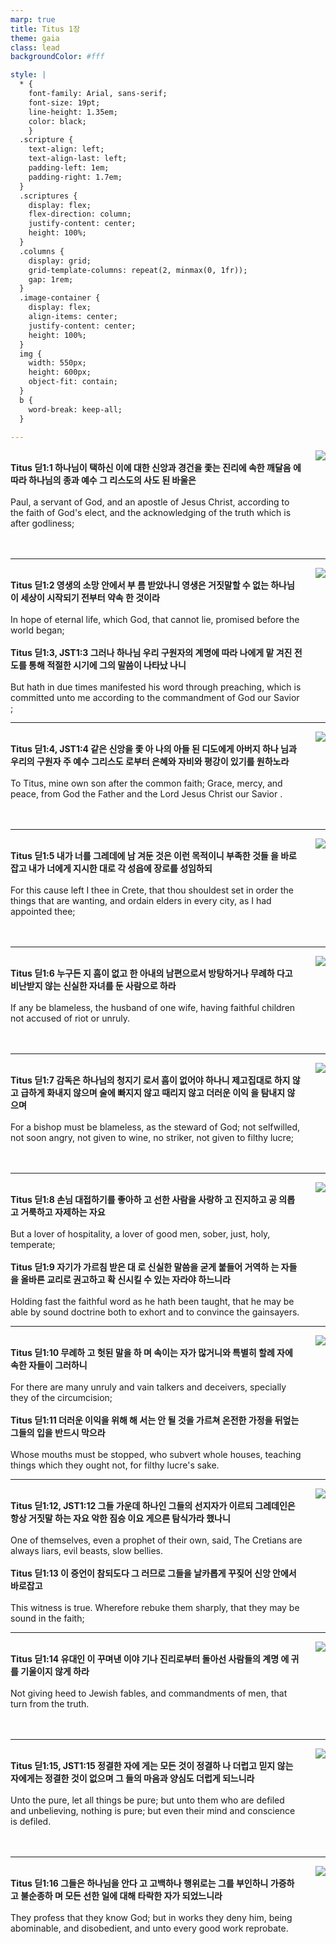 ```yaml
---
marp: true
title: Titus 1장
theme: gaia
class: lead
backgroundColor: #fff

style: |
  * {
    font-family: Arial, sans-serif;
    font-size: 19pt;
    line-height: 1.35em;
    color: black;
    }
  .scripture {
    text-align: left;
    text-align-last: left;
    padding-left: 1em;
    padding-right: 1.7em;
  }
  .scriptures {
    display: flex;
    flex-direction: column;
    justify-content: center;
    height: 100%;
  }
  .columns {
    display: grid;
    grid-template-columns: repeat(2, minmax(0, 1fr));
    gap: 1rem;
  }
  .image-container {
    display: flex;
    align-items: center;
    justify-content: center;
    height: 100%;
  }
  img {
    width: 550px;
    height: 600px;
    object-fit: contain;
  }
  b {
    word-break: keep-all;
  }

---
```


<div class="columns">
  <div class="scriptures">
    <br>
    <div class="scripture">
      <b>Titus 딛1:1 하나님이 택하신 이에 대한 신앙과 경건을 좇는 진리에 속한 깨달음 에 따라 하나님의 종과 예수 그 리스도의 사도 된 바울은 
      </b>
    </div>
    <br>
    <div class="scripture">Paul, a servant of God, and an apostle of Jesus Christ, according to the faith of God's elect, and the acknowledging of the truth which is after godliness; 
    </div>
    <br>
    <div class="scripture">
      <b>
      </b>
    </div>
    <br>
    <div class="scripture">
    </div>         
  </div>
  <div class="image-container">
    <img src='../../pictures/picture_13.jpg'>
  </div>
</div>

---

<div class="columns">
  <div class="scriptures">
    <br>
    <div class="scripture">
      <b>Titus 딛1:2 영생의 소망 안에서 부 름 받았나니 영생은 거짓말할 수 없는 하나님이 세상이 시작되기 전부터 약속 한 것이라 
      </b>
    </div>
    <br>
    <div class="scripture">In hope of eternal life, which God, that cannot lie, promised before the world began; 
    </div>
    <br>
    <div class="scripture">
      <b>Titus 딛1:3, JST1:3 그러나 하나님 우리 구원자의 계명에 따라 나에게 맡 겨진 전도를 통해 적절한 시기에 그의 말씀이 나타났 나니 
      </b>
    </div>
    <br>
    <div class="scripture">But hath in due times manifested his word through preaching, which is committed unto me according to the commandment of God our Savior ; 
    </div>         
  </div>
  <div class="image-container">
    <img src='../../pictures/picture_164.jpg'>
  </div>
</div>

---

<div class="columns">
  <div class="scriptures">
    <br>
    <div class="scripture">
      <b>Titus 딛1:4, JST1:4 같은 신앙을 좇 아 나의 아들 된 디도에게 아버지 하나 님과 우리의 구원자 주 예수 그리스도 로부터 은혜와 자비와 평강이 있기를 원하노라 
      </b>
    </div>
    <br>
    <div class="scripture">To Titus, mine own son after the common faith; Grace, mercy, and peace, from God the Father and the Lord Jesus Christ our Savior . 
    </div>
    <br>
    <div class="scripture">
      <b>
      </b>
    </div>
    <br>
    <div class="scripture">
    </div>         
  </div>
  <div class="image-container">
    <img src='../../pictures/picture_138.jpg'>
  </div>
</div>

---

<div class="columns">
  <div class="scriptures">
    <br>
    <div class="scripture">
      <b>Titus 딛1:5 내가 너를 그레데에 남 겨둔 것은 이런 목적이니 부족한 것들 을 바로잡고 내가 너에게 지시한 대로 각 성읍에 장로를 성임하되 
      </b>
    </div>
    <br>
    <div class="scripture">For this cause left I thee in Crete, that thou shouldest set in order the things that are wanting, and ordain elders in every city, as I had appointed thee; 
    </div>
    <br>
    <div class="scripture">
      <b>
      </b>
    </div>
    <br>
    <div class="scripture">
    </div>         
  </div>
  <div class="image-container">
    <img src='../../pictures/picture_0.jpg'>
  </div>
</div>

---

<div class="columns">
  <div class="scriptures">
    <br>
    <div class="scripture">
      <b>Titus 딛1:6 누구든 지 흠이 없고 한 아내의 남편으로서 방탕하거나 무례하 다고 비난받지 않는 신실한 자녀를 둔 사람으로 하라 
      </b>
    </div>
    <br>
    <div class="scripture">If any be blameless, the husband of one wife, having faithful children not accused of riot or unruly. 
    </div>
    <br>
    <div class="scripture">
      <b>
      </b>
    </div>
    <br>
    <div class="scripture">
    </div>         
  </div>
  <div class="image-container">
    <img src='../../pictures/picture_103.jpg'>
  </div>
</div>

---

<div class="columns">
  <div class="scriptures">
    <br>
    <div class="scripture">
      <b>Titus 딛1:7 감독은 하나님의 청지기 로서 흠이 없어야 하나니 제고집대로 하지 않고 급하게 화내지 않으며 술에 빠지지 않고 때리지 않고 더러운 이익 을 탐내지 않으며 
      </b>
    </div>
    <br>
    <div class="scripture">For a bishop must be blameless, as the steward of God; not selfwilled, not soon angry, not given to wine, no striker, not given to filthy lucre; 
    </div>
    <br>
    <div class="scripture">
      <b>
      </b>
    </div>
    <br>
    <div class="scripture">
    </div>         
  </div>
  <div class="image-container">
    <img src='../../pictures/picture_46.jpg'>
  </div>
</div>

---

<div class="columns">
  <div class="scriptures">
    <br>
    <div class="scripture">
      <b>Titus 딛1:8 손님 대접하기를 좋아하 고 선한 사람을 사랑하 고 진지하고 공 의롭고 거룩하고 자제하는 자요 
      </b>
    </div>
    <br>
    <div class="scripture">But a lover of hospitality, a lover of good men, sober, just, holy, temperate; 
    </div>
    <br>
    <div class="scripture">
      <b>Titus 딛1:9 자기가 가르침 받은 대 로 신실한 말씀을 굳게 붙들어 거역하 는 자들을 올바른 교리로 권고하고 확 신시킬 수 있는 자라야 하느니라 
      </b>
    </div>
    <br>
    <div class="scripture">Holding fast the faithful word as he hath been taught, that he may be able by sound doctrine both to exhort and to convince the gainsayers. 
    </div>         
  </div>
  <div class="image-container">
    <img src='../../pictures/picture_124.jpg'>
  </div>
</div>

---

<div class="columns">
  <div class="scriptures">
    <br>
    <div class="scripture">
      <b>Titus 딛1:10 무례하 고 헛된 말을 하 며 속이는 자가 많거니와 특별히 할례 자에 속한 자들이 그러하니 
      </b>
    </div>
    <br>
    <div class="scripture">For there are many unruly and vain talkers and deceivers, specially they of the circumcision; 
    </div>
    <br>
    <div class="scripture">
      <b>Titus 딛1:11 더러운 이익을 위해 해 서는 안 될 것을 가르쳐 온전한 가정을 뒤엎는 그들의 입을 반드시 막으라 
      </b>
    </div>
    <br>
    <div class="scripture">Whose mouths must be stopped, who subvert whole houses, teaching things which they ought not, for filthy lucre's sake. 
    </div>         
  </div>
  <div class="image-container">
    <img src='../../pictures/picture_152.jpg'>
  </div>
</div>

---

<div class="columns">
  <div class="scriptures">
    <br>
    <div class="scripture">
      <b>Titus 딛1:12, JST1:12 그들 가운데 하나인 그들의 선지자가 이르되 그레데인은 항상 거짓말 하는 자요 악한 짐승 이요 게으른 탐식가라 했나니 
      </b>
    </div>
    <br>
    <div class="scripture">One of themselves, even a prophet of their own, said, The Cretians are always liars, evil beasts, slow bellies. 
    </div>
    <br>
    <div class="scripture">
      <b>Titus 딛1:13 이 증언이 참되도다 그 러므로 그들을 날카롭게 꾸짖어 신앙 안에서 바로잡고 
      </b>
    </div>
    <br>
    <div class="scripture">This witness is true. Wherefore rebuke them sharply, that they may be sound in the faith; 
    </div>         
  </div>
  <div class="image-container">
    <img src='../../pictures/picture_129.jpg'>
  </div>
</div>

---

<div class="columns">
  <div class="scriptures">
    <br>
    <div class="scripture">
      <b>Titus 딛1:14 유대인 이 꾸며낸 이야 기나 진리로부터 돌아선 사람들의 계명 에 귀를 기울이지 않게 하라 
      </b>
    </div>
    <br>
    <div class="scripture">Not giving heed to Jewish fables, and commandments of men, that turn from the truth. 
    </div>
    <br>
    <div class="scripture">
      <b>
      </b>
    </div>
    <br>
    <div class="scripture">
    </div>         
  </div>
  <div class="image-container">
    <img src='../../pictures/picture_133.jpg'>
  </div>
</div>

---

<div class="columns">
  <div class="scriptures">
    <br>
    <div class="scripture">
      <b>Titus 딛1:15, JST1:15 정결한 자에 게는 모든 것이 정결하 나 더럽고 믿지 않는 자에게는 정결한 것이 없으며 그 들의 마음과 양심도 더럽게 되느니라 
      </b>
    </div>
    <br>
    <div class="scripture">Unto the pure, let all things be pure; but unto them who are defiled and unbelieving, nothing is pure; but even their mind and conscience is defiled. 
    </div>
    <br>
    <div class="scripture">
      <b>
      </b>
    </div>
    <br>
    <div class="scripture">
    </div>         
  </div>
  <div class="image-container">
    <img src='../../pictures/picture_170.jpg'>
  </div>
</div>

---

<div class="columns">
  <div class="scriptures">
    <br>
    <div class="scripture">
      <b>Titus 딛1:16 그들은 하나님을 안다 고 고백하나 행위로는 그를 부인하니 가증하 고 불순종하 며 모든 선한 일에 대해 타락한 자가 되었느니라 
      </b>
    </div>
    <br>
    <div class="scripture">They profess that they know God; but in works they deny him, being abominable, and disobedient, and unto every good work reprobate.
    </div>
    <br>
    <div class="scripture">
      <b>
      </b>
    </div>
    <br>
    <div class="scripture">
    </div>         
  </div>
  <div class="image-container">
    <img src='../../pictures/picture_178.jpg'>
  </div>
</div>

